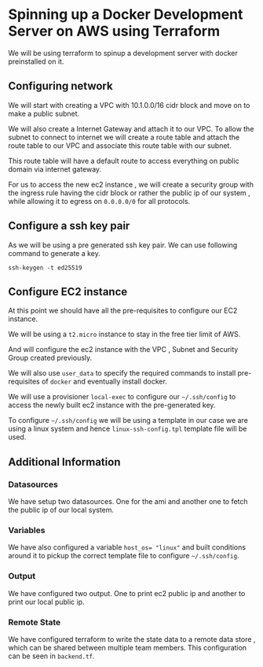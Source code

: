 
# Spinning up a Docker Development Server on AWS using Terraform

We will be using terraform to spinup a development server with docker preinstalled on it.

## Configuring network

We will start with creating a VPC with 10.1.0.0/16 cidr block and move on to make a public subnet.

We will also create a Internet Gateway and attach it to our VPC. To allow the subnet to connect to internet we will create a route table and attach the route table to our VPC and associate this route table with our subnet.

This route table will have a default route to access everything on public domain via internet gateway.

For us to access the new ec2 instance , we will create a security group with the ingress rule having the cidr block or rather the public ip of our system , while allowing it to egress on `0.0.0.0/0` for all protocols.

## Configure a ssh key pair

As we will be using a pre generated ssh key pair. We can use following command to generate a key.

    ssh-keygen -t ed25519


## Configure EC2 instance

At this point we should have all the pre-requisites to configure our EC2 instance.

We will be using a `t2.micro` instance to stay in the free tier limit of AWS.

And will configure the ec2 instance with the VPC , Subnet  and Security Group created previously.

We will also use `user_data` to specify the required commands to install pre-requisites of `docker` and eventually install docker.

We will use a provisioner `local-exec` to configure our `~/.ssh/config` to access the newly built ec2 instance with the pre-generated key. 

To configure `~/.ssh/config` we will be using a template  in our case we are using a linux system and hence `linux-ssh-config.tpl` template file will be used.

## Additional Information

### Datasources

We have setup two datasources. One for the ami and another one to fetch the public ip of our local system.

### Variables

We have also configured a variable `host_os= "linux"` and built conditions around it to pickup the correct template file to configure  `~/.ssh/config`.

### Output

We have configured two output. One to print ec2 public ip and another to print our local public ip.

### Remote State

We have configured terraform to write the state data to a remote data store , which can be shared between multiple team members. This configuration can be seen in `backend.tf`.
